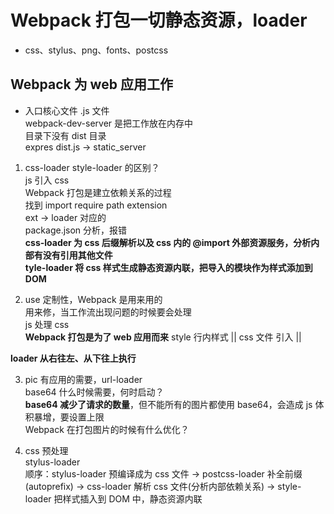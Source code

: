 # Webpack 打包一切静态资源，loader  
- css、stylus、png、fonts、postcss  

## Webpack 为 web 应用工作  
- 入口核心文件 .js 文件  
  webpack-dev-server 是把工作放在内存中  
  目录下没有 dist 目录  
  expres dist.js -> static_server  

1. css-loader style-loader 的区别？  
  js 引入 css  
  Webpack 打包是建立依赖关系的过程  
  找到 import require path extension  
  ext -> loader 对应的  
  package.json 分析，报错  
  **css-loader 为 css 后缀解析以及 css 内的 @import 外部资源服务，分析内部有没有引用其他文件**  
  **tyle-loader 将 css 样式生成静态资源内联，把导入的模块作为样式添加到 DOM**  

2. use 定制性，Webpack 是用来用的  
  用来修，当工作流出现问题的时候要会处理  
  js 处理 css  
  **Webpack 打包是为了 web 应用而来**  style 行内样式 || css 文件 引入 ||  

**loader 从右往左、从下往上执行**  

3. pic 有应用的需要，url-loader  
  base64 什么时候需要，何时启动？  
  **base64 减少了请求的数量**，但不能所有的图片都使用 base64，会造成 js 体积暴增，要设置上限  
  Webpack 在打包图片的时候有什么优化？  

4. css 预处理  
  stylus-loader  
  顺序：stylus-loader 预编译成为 css 文件 -> postcss-loader 补全前缀(autoprefix) -> css-loader 解析 css 文件(分析内部依赖关系) -> style-loader 把样式插入到 DOM 中，静态资源内联  